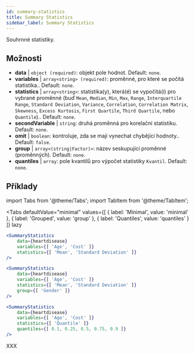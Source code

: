 ```yaml
---
id: summary-statistics 
title: Summary Statistics
sidebar_label: Summary Statistics
---
```


Souhrnné statistiky.

## Možnosti

* __data__ | `object (required)`: objekt pole hodnot. Default: `none`.
* __variables__ | `array<string> (required)`: proměnné, pro které se počítá statistika.. Default: `none`.
* __statistics__ | `array<string>`: statistika(y), která(é) se vypočítá(í) pro vybrané proměnné (buď `Mean`, `Median`, `Min`, `Max`, `Range`, `Interquartile Range`, `Standard Deviation`, `Variance`, `Correlation`, `Correlation Matrix`, `Skewness`, `Excess Kurtosis`, `First Quartile`, `Third Quartile`, nebo `Quantile`).. Default: `none`.
* __secondVariable__ | `string`: druhá proměnná pro korelační statistiku. Default: `none`.
* __omit__ | `boolean`: kontroluje, zda se mají vynechat chybějící hodnoty.. Default: `false`.
* __group__ | `array<(string|Factor)>`: název seskupující proměnné (proměnných). Default: `none`.
* __quantiles__ | `array`: pole kvantilů pro výpočet statistiky `Kvantil`. Default: `none`.


## Příklady

import Tabs from '@theme/Tabs';
import TabItem from '@theme/TabItem';

<Tabs
    defaultValue="minimal"
    values={[
        { label: 'Minimal', value: 'minimal' },
        { label: 'Grouped', value: 'group' },
        { label: 'Quantiles', value: 'quantiles' }
    ]}
    lazy
>

<TabItem value="minimal">

```jsx live
<SummaryStatistics 
    data={heartdisease} 
    variables={[ 'Age', 'Cost' ]}
    statistics={[ 'Mean', 'Standard Deviation' ]}
/>
```

</TabItem>

<TabItem value="group" >

```jsx live
<SummaryStatistics 
    data={heartdisease} 
    variables={[ 'Age', 'Cost' ]}
    statistics={[ 'Mean', 'Standard Deviation' ]}
    group={[ 'Gender' ]}
/>
```
</TabItem>

<TabItem value="quantiles">

```jsx live
<SummaryStatistics 
    data={heartdisease} 
    variables={[ 'Age', 'Cost' ]}
    statistics={[ 'Quantile' ]}
    quantiles={[ 0.1, 0.25, 0.5, 0.75, 0.9 ]}
/>
```

</TabItem>

</Tabs>

XXX
